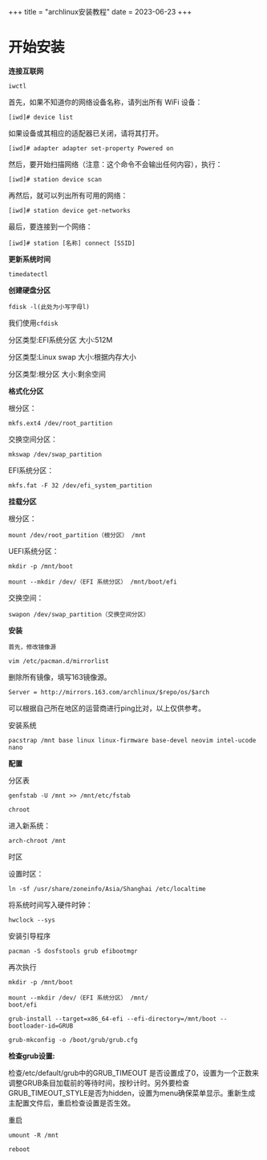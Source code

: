 +++
title = "archlinux安装教程"
date = 2023-06-23
+++

# 开始安装

**连接互联网**

```
iwctl
```

首先，如果不知道你的网络设备名称，请列出所有 WiFi 设备：

```
[iwd]# device list
```

如果设备或其相应的适配器已关闭，请将其打开。

```
[iwd]# adapter adapter set-property Powered on
```

然后，要开始扫描网络（注意：这个命令不会输出任何内容），执行：

```
[iwd]# station device scan
```

再然后，就可以列出所有可用的网络：

```
[iwd]# station device get-networks
```

最后，要连接到一个网络：

```
[iwd]# station [名称] connect [SSID]
```

**更新系统时间**

```
timedatectl
```

**创建硬盘分区**

```
fdisk -l(此处为小写字母l)
```

我们使用`cfdisk`

分区类型:EFI系统分区
大小:512M

分区类型:Linux swap
大小:根据内存大小

分区类型:根分区
大小:剩余空间


**格式化分区**

根分区：

```
mkfs.ext4 /dev/root_partition
```

交换空间分区：
```
mkswap /dev/swap_partition
```

EFI系统分区：

```
mkfs.fat -F 32 /dev/efi_system_partition
```

**挂载分区**

根分区：

```
mount /dev/root_partition（根分区） /mnt
```

UEFI系统分区：

```
mkdir -p /mnt/boot
```

```
mount --mkdir /dev/（EFI 系统分区） /mnt/boot/efi
```

交换空间：

```
swapon /dev/swap_partition（交换空间分区）
```

**安装**

```
首先，修改镜像源
```

```
vim /etc/pacman.d/mirrorlist
```

删除所有镜像，填写163镜像源。

```
Server = http://mirrors.163.com/archlinux/$repo/os/$arch
```

可以根据自己所在地区的运营商进行ping比对，以上仅供参考。

安装系统
```
pacstrap /mnt base linux linux-firmware base-devel neovim intel-ucode nano
```
**配置**

 分区表

```
genfstab -U /mnt >> /mnt/etc/fstab

```

```
chroot
```

进入新系统：

```
arch-chroot /mnt
```

时区

设置时区：

```
ln -sf /usr/share/zoneinfo/Asia/Shanghai /etc/localtime
```

将系统时间写入硬件时钟：

```
hwclock --sys
```

安装引导程序

```
pacman -S dosfstools grub efibootmgr
```

再次执行

```
mkdir -p /mnt/boot
```

```
mount --mkdir /dev/（EFI 系统分区） /mnt/
boot/efi
```

```
grub-install --target=x86_64-efi --efi-directory=/mnt/boot --bootloader-id=GRUB
```

```
grub-mkconfig -o /boot/grub/grub.cfg
```

**检查grub设置:**

检查/etc/default/grub中的GRUB_TIMEOUT 是否设置成了0，设置为一个正数来调整GRUB条目加载前的等待时间，按秒计时。另外要检查GRUB_TIMEOUT_STYLE是否为hidden，设置为menu确保菜单显示。重新生成主配置文件后，重启检查设置是否生效。

重启

```
umount -R /mnt
```

```
reboot
```

